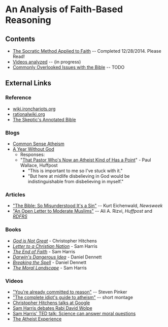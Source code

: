 An Analysis of Faith-Based Reasoning
================================================================================


Contents
--------------------------------------------------------------------------------

-   [The Socratic Method Applied to Faith](socratic-method-on-faith.html) -- Completed 12/28/2014. Please Read!
-   [Videos analyzed](videos-analyzed.html) -- (in progress)
-   [Commonly Overlooked Issues with the Bible](overlooked-bible.html) -- TODO


External Links
--------------------------------------------------------------------------------

### Reference

-   [wiki.ironchariots.org](http://wiki.ironchariots.org/)
-   [rationalwiki.org](http://rationalwiki.org/)
-   [The Skeptic's Annotated Bible](http://skepticsannotatedbible.com/)


### Blogs

-   [Common Sense Atheism](http://commonsenseatheism.com/)
-   [A Year Without God](http://www.patheos.com/blogs/yearwithoutgod/)
    -   Responses:
    -   "[That Pastor Who's Now an Atheist Kind of Has a Point](http://www.huffingtonpost.com/paul-wallace/that-pastor-whos-now-an-a_b_6430958.html)" - Paul Wallace, Huffpost
        -   "This is important to me so I've stuck with it."
        -   "But here at midlife disbelieving in God would be indistinguishable from disbelieving in myself."


### Articles

-   ["The Bible: So Misunderstood It's a Sin"](http://www.newsweek.com/2015/01/02/thats-not-what-bible-says-294018.html) -- Kurt Eichenwald, *Newsweek*
-   ["An Open Letter to Moderate Muslims"](http://www.huffingtonpost.com/ali-a-rizvi/an-open-letter-to-moderat_b_5930764.html) -- Ali A. Rizvi, *Huffpost* and *[RDFRS](https://richarddawkins.net/2014/10/an-open-letter-to-moderate-muslims/)*


### Books

-   [*God is Not Great*](http://www.amazon.com/God-Not-Great-Religion-Everything/dp/0446697966/) - Christopher Hitchens
-   [*Letter to a Christian Nation*](http://www.amazon.com/Letter-Christian-Nation-Sam-Harris/dp/0307278778/) - Sam Harris
-   [*The End of Faith*](http://www.amazon.com/End-Faith-Religion-Terror-Future/dp/0393327655/) - Sam Harris
-   [*Darwin's Dangerous Idea*](http://www.amazon.com/DARWINS-DANGEROUS-IDEA-EVOLUTION-MEANINGS/dp/068482471X/) - Daniel Dennett
-   [*Breaking the Spell*](http://www.amazon.com/Breaking-Spell-Religion-Natural-Phenomenon/dp/0143038338/) - Daniel Dennett
-   [*The Moral Landscape*](http://www.amazon.com/Moral-Landscape-Science-Determine-Values/dp/143917122X) - Sam Harris


### Videos

-   ["You're already committed to reason"](https://www.youtube.com/watch?v=UC4gqkd-6_o) -- Steven Pinker
-   ["The complete idiot's guide to atheism"](https://www.youtube.com/watch?v=1CLjYHqfilE)  -- short montage
-   [Christopher Hitchens talks at Google](https://www.youtube.com/watch?v=sD0B-X9LJjs)
-   [Sam Harris debates Rabi David Wolpe](https://www.youtube.com/watch?v=bN9nlAnkCUY)
-   [Sam Harris' TED talk: Science can answer moral questions](https://www.youtube.com/watch?v=Hj9oB4zpHww)
-   [The Atheist Experience](http://www.atheist-experience.com/)


